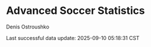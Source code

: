# Advanced Soccer Statistics
Denis Ostroushko

<!-- gfm -->

Last successful data update: 2025-09-10 05:18:31 CST
